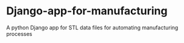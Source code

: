 # Django-app-for-manufacturing
A python Django app for STL data files for automating manufacturing processes
